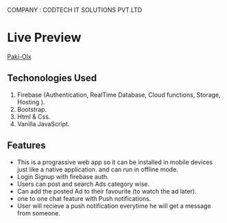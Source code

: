 COMPANY : CODTECH IT SOLUTIONS PVT.LTD




# Live Preview
[Paki-Olx](https://paki-olx.firebaseapp.com/)

## Techonologies Used
1. Firebase (Authentication, RealTime Database, Cloud functions, Storage, Hosting ).
2. Bootstrap.
3. Html & Css.
4. Vanilla JavaScript.

## Features
- This is a prograssive web app so it can be installed in mobile devices just
like a native application. and can run in offline mode.
- Login Signup with firebase auth.
- Users can post and search Ads category wise.
- Can add the posted Ad to their favourite (to watch the ad later).
- one to one chat feature with Push notifications.
- User will recieve a push notification everytime he will get a message from someone.
